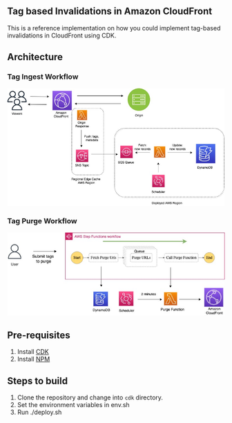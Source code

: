 ## Tag based Invalidations in Amazon CloudFront

This is a reference implementation on how you could implement tag-based invalidations in CloudFront using CDK.

## Architecture

### Tag Ingest Workflow

![Tag Ingest Workflow](/images/tag-ingest-workflow.jpeg)

### Tag Purge Workflow

![Tag Purge Workflow](/images/tag-purge-workflow.jpeg)

## Pre-requisites

1. Install [CDK](https://docs.aws.amazon.com/cdk/v2/guide/getting_started.html)
1. Install [NPM](https://docs.npmjs.com/downloading-and-installing-node-js-and-npm)

## Steps to build

1. Clone the repository and change into `cdk` directory.
1. Set the environment variables in env.sh
1. Run ./deploy.sh
